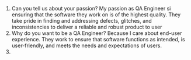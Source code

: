 1. Can you tell us about your passion?
   My passion as QA Engineer si ensuring that the software they work on is of the highest quality. They take pride in finding and addressing defects, glitches, and inconsistencies to deliver a reliable and robust product to user
2. Why do you want to be a QA Engineer?
   Because I care about end-user experience. They work to ensure that software functions as intended, is user-friendly, and meets the needs and expectations of users.
3. 
